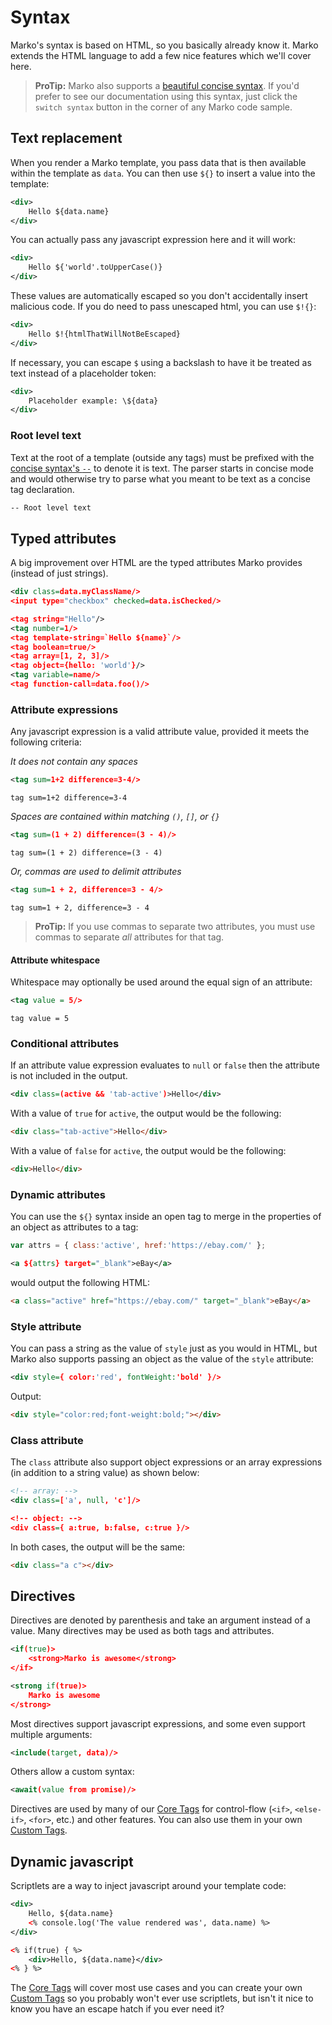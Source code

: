 # Syntax

Marko's syntax is based on HTML, so you basically already know it.  Marko extends the HTML language to add a few nice features which we'll cover here.

> **ProTip:** Marko also supports a [beautiful concise syntax](./extras/concise.md). If you'd prefer to see our documentation using this syntax, just click the `switch syntax` button in the corner of any Marko code sample.

## Text replacement

When you render a Marko template, you pass data that is then available within the template as `data`.  You can then use `${}` to insert a value into the template:

```xml
<div>
    Hello ${data.name}
</div>
```

You can actually pass any javascript expression here and it will work:

```xml
<div>
    Hello ${'world'.toUpperCase()}
</div>
```

These values are automatically escaped so you don't accidentally insert malicious code.  If you do need to pass unescaped html, you can use `$!{}`:

```xml
<div>
    Hello $!{htmlThatWillNotBeEscaped}
</div>
```

If necessary, you can escape `$` using a backslash to have it be treated as text instead of a placeholder token:

```xml
<div>
    Placeholder example: \${data}
</div>
```

### Root level text

Text at the root of a template (outside any tags) must be prefixed with the [concise syntax's `--`]() to denote it is text.  The parser starts in concise mode and would otherwise try to parse what you meant to be text as a concise tag declaration.

```xml
-- Root level text
```

## Typed attributes

A big improvement over HTML are the typed attributes Marko provides (instead of just strings).

```xml
<div class=data.myClassName/>
<input type="checkbox" checked=data.isChecked/>

<tag string="Hello"/>
<tag number=1/>
<tag template-string=`Hello ${name}`/>
<tag boolean=true/>
<tag array=[1, 2, 3]/>
<tag object={hello: 'world'}/>
<tag variable=name/>
<tag function-call=data.foo()/>
```

### Attribute expressions

Any javascript expression is a valid attribute value, provided it meets the following criteria:

_It does not contain any spaces_

```xml
<tag sum=1+2 difference=3-4/>
```
```marko
tag sum=1+2 difference=3-4
```

_Spaces are contained within matching `()`, `[]`, or `{}`_
```xml
<tag sum=(1 + 2) difference=(3 - 4)/>
```
```marko
tag sum=(1 + 2) difference=(3 - 4)
```

_Or, commas are used to delimit attributes_
```xml
<tag sum=1 + 2, difference=3 - 4/>
```
```marko
tag sum=1 + 2, difference=3 - 4
```

> **ProTip:** If you use commas to separate two attributes, you must use commas to separate _all_ attributes for that tag.

#### Attribute whitespace

Whitespace may optionally be used around the equal sign of an attribute:

```xml
<tag value = 5/>
```
```marko
tag value = 5
```

### Conditional attributes

If an attribute value expression evaluates to `null` or `false` then the attribute is not included in the output.

```xml
<div class=(active && 'tab-active')>Hello</div>
```

With a value of `true` for `active`, the output would be the following:

```html
<div class="tab-active">Hello</div>
```

With a value of `false` for `active`, the output would be the following:

```html
<div>Hello</div>
```

### Dynamic attributes
You can use the `${}` syntax inside an open tag to merge in the properties of an object as attributes to a tag:
```js
var attrs = { class:'active', href:'https://ebay.com/' };
```
```xml
<a ${attrs} target="_blank">eBay</a>
```
would output the following HTML:
```html
<a class="active" href="https://ebay.com/" target="_blank">eBay</a>
```

### Style attribute

You can pass a string as the value of `style` just as you would in HTML, but Marko also supports passing an object as the value of the `style` attribute:

```xml
<div style={ color:'red', fontWeight:'bold' }/>
```

Output:

```html
<div style="color:red;font-weight:bold;"></div>
```

### Class attribute

The `class` attribute also support object expressions or an array expressions (in addition to a string value) as shown below:

```xml
<!-- array: -->
<div class=['a', null, 'c']/>

<!-- object: -->
<div class={ a:true, b:false, c:true }/>
```

In both cases, the output will be the same:

```html
<div class="a c"></div>
```

## Directives

Directives are denoted by parenthesis and take an argument instead of a value.  Many directives may be used as both tags and attributes.

```xml
<if(true)>
    <strong>Marko is awesome</strong>
</if>
```

```xml
<strong if(true)>
    Marko is awesome
</strong>
```

Most directives support javascript expressions, and some even support multiple arguments:

```xml
<include(target, data)/>
```

Others allow a custom syntax:
```xml
<await(value from promise)/>
```

Directives are used by many of our [Core Tags]() for control-flow (`<if>`, `<else-if>`, `<for>`, etc.) and other features.  You can also use them in your own [Custom Tags]().

## Dynamic javascript

Scriptlets are a way to inject javascript around your template code:

```xml
<div>
    Hello, ${data.name}
    <% console.log('The value rendered was', data.name) %>
</div>
```

```xml
<% if(true) { %>
    <div>Hello, ${data.name}</div>
<% } %>
```

The [Core Tags]() will cover most use cases and you can create your own [Custom Tags]() so you probably won't ever use scriptlets, but isn't it nice to know you have an escape hatch if you ever need it?

